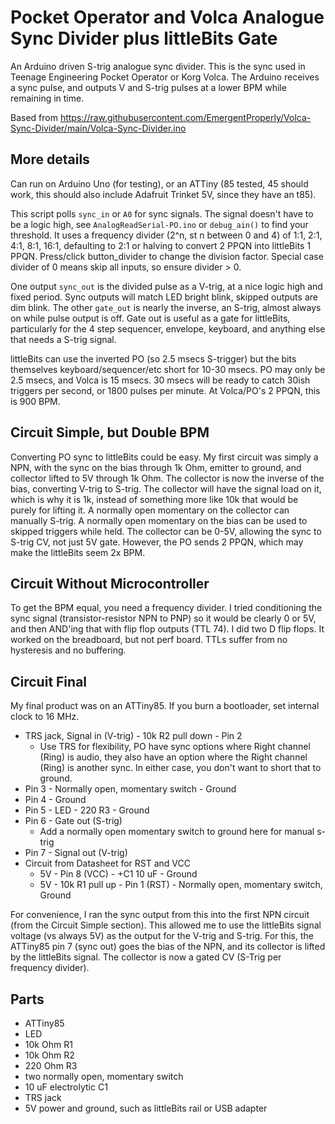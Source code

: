 # Pocket Operator and Volca Analogue Sync Divider plus littleBits Gate
An Arduino driven S-trig analogue sync divider.
This is the sync used in Teenage Engineering Pocket Operator or Korg Volca.
The Arduino receives a sync pulse, and outputs V and S-trig pulses at a lower 
BPM while remaining in time.

Based from 
https://raw.githubusercontent.com/EmergentProperly/Volca-Sync-Divider/main/Volca-Sync-Divider.ino

## More details
Can run on Arduino Uno (for testing), or an ATTiny (85 tested, 45 should work, 
this should also include Adafruit Trinket 5V, since they have an t85).

This script polls `sync_in` or `A0` for sync signals.
The signal doesn't have to be a logic high, see `AnalogReadSerial-PO.ino` or 
`debug_ain()` to find your threshold.
It uses a frequency divider (2^n, st n between 0 and 4) of 1:1, 2:1, 4:1, 8:1, 
16:1, defaulting to 2:1 or halving to convert 2 PPQN into littleBits 1 PPQN.
Press/click button_divider to change the division factor.
Special case divider of 0 means skip all inputs, so ensure divider > 0.

One output `sync_out` is the divided pulse as a V-trig, at a nice logic high and 
fixed period.
Sync outputs will match LED bright blink, skipped outputs are dim blink.
The other `gate_out` is nearly the inverse, an S-trig, almost always on while 
pulse output is off.
Gate out is useful as a gate for littleBits, particularly for the 4 step 
sequencer, envelope, keyboard, and anything else that needs a S-trig signal.

littleBits can use the inverted PO (so 2.5 msecs S-trigger) but the bits 
themselves keyboard/sequencer/etc short for 10-30 msecs.
PO may only be 2.5 msecs, and Volca is 15 msecs.
30 msecs will be ready to catch 30ish triggers per second, or 1800 pulses per 
minute.
At Volca/PO's 2 PPQN, this is 900 BPM.

## Circuit Simple, but Double BPM
Converting PO sync to littleBits could be easy.
My first circuit was simply a NPN, with the sync on the bias through 1k Ohm, 
emitter to ground, and collector lifted to 5V through 1k Ohm.
The collector is now the inverse of the bias, converting V-trig to S-trig.
The collector will have the signal load on it, which is why it is 1k, instead of 
something more like 10k that would be purely for lifting it.
A normally open momentary on the collector can manually S-trig.
A normally open momentary on the bias can be used to skipped triggers while 
held.
The collector can be 0-5V, allowing the sync to S-trig CV, not just 5V gate.
However, the PO sends 2 PPQN, which may make the littleBits seem 2x BPM.

## Circuit Without Microcontroller
To get the BPM equal, you need a frequency divider.
I tried conditioning the sync signal (transistor-resistor NPN to PNP) so it 
would be clearly 0 or 5V, and then AND'ing that with flip flop outputs (TTL 74).
I did two D flip flops. It worked on the breadboard, but not perf board.
TTLs suffer from no hysteresis and no buffering.

## Circuit Final
My final product was on an ATTiny85.
If you burn a bootloader, set internal clock to 16 MHz.

* TRS jack, Signal in (V-trig) - 10k R2 pull down - Pin 2
	* Use TRS for flexibility, PO have sync options where Right channel (Ring) is 
			audio, they also have an option where the Right channel (Ring) is another 
			sync. In either case, you don't want to short that to ground.
* Pin 3 - Normally open, momentary switch - Ground
* Pin 4 - Ground
* Pin 5 - LED - 220 R3 - Ground
* Pin 6 - Gate out (S-trig)
	* Add a normally open momentary switch to ground here for manual s-trig
* Pin 7 - Signal out (V-trig)
* Circuit from Datasheet for RST and VCC
	* 5V - Pin 8 (VCC) - +C1 10 uF - Ground
	* 5V - 10k R1 pull up - Pin 1 (RST) - Normally open, momentary switch, Ground

For convenience, I ran the sync output from this into the first NPN circuit 
(from the Circuit Simple section).
This allowed me to use the littleBits signal voltage (vs always 5V) as the 
output for the V-trig and S-trig.
For this, the ATTiny85 pin 7 (sync out) goes the bias of the NPN, and its 
collector is lifted by the littleBits signal.
The collector is now a gated CV (S-Trig per frequency divider).

## Parts
* ATTiny85
* LED
* 10k Ohm R1
* 10k Ohm R2
* 220 Ohm R3
* two normally open, momentary switch
* 10 uF electrolytic C1
* TRS jack
* 5V power and ground, such as littleBits rail or USB adapter
